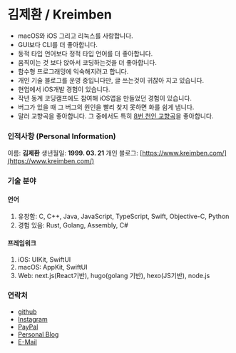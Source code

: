 # 김제환 / Kreimben

* macOS와 iOS 그리고 리눅스를 사랑합니다.
* GUI보다 CLI를 더 좋아합니다.
* 동적 타입 언어보다 정적 타입 언어를 더 좋아합니다.
* 움직이는 것 보다 앉아서 코딩하는것을 더 좋아합니다.
* 함수형 프로그래밍에 익숙해지려고 합니다.
* 개인 기술 블로그를 운영 중입니다만, 글 쓰는것이 귀찮아 지고 있습니다.
* 현업에서 iOS개발 경험이 있습니다.
* 작년 동계 코딩캠프에도 참여해 iOS앱을 만들었던 경험이 있습니다.
* 버그가 있을 때 그 버그의 원인을 빨리 찾지 못하면 화를 쉽게 냅니다.
* 말러 교향곡을 좋아합니다. 그 중에서도 특히 [8번 천인 교향곡](https://www.youtube.com/watch?v=nxf3xtH31jA)을 좋아합니다.

### 인적사항 (Personal Information)
이름: **김제환**
생년월일: **1999. 03. 21**
개인 블로그: [https://www.kreimben.com/](https://www.kreimben.com/)

### 기술 분야
#### 언어
1. 유창함: C, C++, Java, JavaScript, TypeScript, Swift, Objective-C, Python
2. 경험 있음: Rust, Golang, Assembly, C#

#### 프레임워크
1. iOS: UIKit, SwiftUI
2. macOS: AppKit, SwiftUI
3. Web: next.js(React기반), hugo(golang 기반), hexo(JS기반), node.js

### 연락처
* [github](https://www.github.com/kreimben/)
* [Instagram](https://instagram.com/kreimben/)
* [PayPal](https://paypal.me/kreimben/)
* [Personal Blog](https://www.kreimben.com/)
* [E-Mail](mailto:aksidion@kreimben.com)